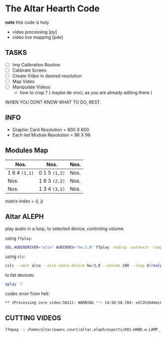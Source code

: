 # The Altar Hearth Code

**note** this code is holy

- video processing [py]
- video live mapping [pde]

## TASKS

- [ ] Imp Calibration Routine
- [ ] Calibrate Screen
- [ ] Create Video in desired resolution
- [ ] Map Video
- [ ] Manipulate Videos
  - how to crop ? ( maybe de vinci, as you are already editing there )


WHEN YOU DONT KNOW WHAT TO DO, REST.

## INFO

- Graphic Card Resolution = 800 X 600
- Each led Module Resolution = 96 X 96

## Modules Map

| Nos. | Nos. | Nos. |
|------|------|------|
| 1 6 4 `(1,1)` | 0 1 5 `(1,2)` | Nos. |
| Nos. | 1 8 3 `(2,2)` | Nos. |
| Nos. | 1 3 4 `(3,2)` | Nos. |

matrix index = (i, j)

## Altar ALEPH

play audio in a loop, to selected device, controling volume

using `ffplay`:

```bash
SDL_AUDIODRIVER="alsa" AUDIODEV="hw:3,0" ffplay -nodisp -autoexit -loop 0 -volume 50 ~/data/altar.voices/MOFAIM.KFAR-BLUM.JUNE-01-2024.13PM.wav
```

using `vlc`:

```bash
cvlc --aout alsa --alsa-audio-device hw:3,0 --volume 200 --loop $(realpath ~/data/altar.voices/MOFAIM.KFAR-BLUM.JUNE-01-2024.13PM.wav)
```

to list devices:

```bash
aplay -l
```

codec error from hell:

```bash
** (Processing core video:5621): WARNING **: 14:58:58.704: v4l2h264dec0: 1 frames 191-191 left undrained after CMD_STOP, eos sent too early: bug in decoder -- please file a bug
```

## CUTTING VIDEOS

```bash
ffmpeg -i /home/altar/pawns.court/altar.aleph/exports/D01.HAND.w.LAMP__HAND.and.WHITE.mp4 -ss 00:00:26 -t 00:00:15 -c copy D01.HAND.w.LAMP__HAND.and.WHITE_short.mp4
```